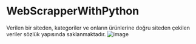 # WebScrapperWithPython
Verilen bir siteden, kategoriler ve onların ürünlerine doğru siteden çekilen veriler sözlük yapısında saklanmaktadır.
![image](https://user-images.githubusercontent.com/57836014/175976166-d7d41441-328e-4bee-80db-f9172d30df37.png)

